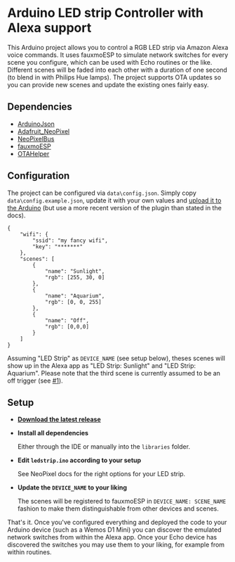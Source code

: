 Arduino LED strip Controller with Alexa support
===================

This Arduino project allows you to control a RGB LED strip via Amazon Alexa voice commands. It uses fauxmoESP to simulate network switches for every scene you configure, which can be used with Echo routines or the like. Different scenes will be faded into each other with a duration of one second (to blend in with Philips Hue lamps). The project supports OTA updates so you can provide new scenes and update the existing ones fairly easy.

Dependencies
------------
* [ArduinoJson](https://github.com/bblanchon/ArduinoJson)
* [Adafruit_NeoPixel](https://github.com/adafruit/Adafruit_NeoPixel)
* [NeoPixelBus](https://github.com/Makuna/NeoPixelBus)
* [fauxmoESP](https://bitbucket.org/xoseperez/fauxmoesp)
* [OTAHelper](https://github.com/kerwitz/OTAHelper)

Configuration
------------
The project can be configured via `data\config.json`. Simply copy `data\config.example.json`, update it with your own values and [upload it to the Arduino](http://esp8266.github.io/Arduino/versions/2.0.0/doc/filesystem.html#uploading-files-to-file-system) (but use a more recent version of the plugin than stated in the docs).

```
{
    "wifi": {
        "ssid": "my fancy wifi",
        "key": "*******"
    },
    "scenes": [
        {
            "name": "Sunlight",
            "rgb": [255, 30, 0]
        },
        {
            "name": "Aquarium",
            "rgb": [0, 0, 255]
        },
        {
            "name": "Off",
            "rgb": [0,0,0]
        }
    ]
}
```

Assuming "LED Strip" as `DEVICE_NAME` (see setup below), theses scenes will show up in the Alexa app as "LED Strip: Sunlight" and "LED Strip: Aquarium". Please note that the third scene is currently assumed to be an off trigger (see [#1](https://github.com/kerwitz/arduino_ledstrip/issues/1)).

Setup
----------
* **[Download the latest release](https://github.com/kerwitz/arduino_ledstrip/releases)**
* **Install all dependencies**

  Either through the IDE or manually into the `libraries` folder.
* **Edit `ledstrip.ino` according to your setup**

  See NeoPixel docs for the right options for your LED strip.
* **Update the `DEVICE_NAME` to your liking**

  The scenes will be registered to fauxmoESP in `DEVICE_NAME: SCENE_NAME` fashion to make them distinguishable from other devices and scenes. 
 
That's it. Once you've configured everything and deployed the code to your Arduino device (such as a Wemos D1 Mini) you can discover the emulated network switches from within the Alexa app. Once your Echo device has discovered the switches you may use them to your liking, for example from within routines.
